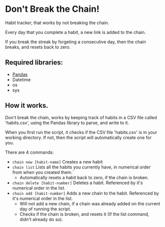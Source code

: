 # Don't Break the Chain!
Habit tracker, that works by not breaking the chain.

Every day that you complete a habit, a new link is added to the chain.

If you break the streak by forgeting a consecutive day, then the chain breaks, and resets back to zero.


## Required libraries:
- [Pandas](https://pandas.pydata.org/)
- Datetime
- os
- sys

## How it works.
Don't break the chain, works by keeping track of habits in a CSV file called 'habits.csv', using the Pandas library to parse, and write to it.

When you first run the script, it checks if the CSV file 'habits.csv' is in your working directory. If not, then the script will automatically create one for you.

There are 4 commands:
- `chain new [habit-name]` Creates a new habit 
- `chain list` Lists all the habits you currently have, in numerical order from when you created them.`
  - Automatically resets a habit back to zero, if the chain is broken.
- `chain delete [habit-number]` Deletes a habit. Referenced by it's numerical order in the list.
- `chain add [habit-number]` Adds a new chain to the habit. Referenced by it's numerical order in the list.
  - Will not add a new chain, if a chain was already added on the current day of running the script.
  - Checks if the chain is broken, and resets it (If the list command, didn't already do so).
